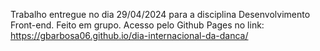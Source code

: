 Trabalho entregue no dia 29/04/2024 para a disciplina Desenvolvimento Front-end.
Feito em grupo.
Acesso pelo Github Pages no link: https://gbarbosa06.github.io/dia-internacional-da-danca/
